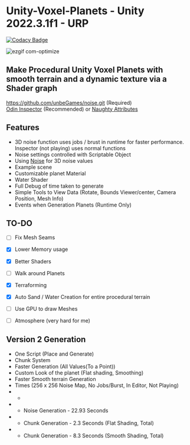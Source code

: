 # Unity-Voxel-Planets - Unity 2022.3.1f1 - URP

[![Codacy Badge](https://api.codacy.com/project/badge/Grade/14ba671e9d5f4d04a42528a0166ca049)](https://app.codacy.com/gh/B0XEY/Unity-Voxel-Planets?utm_source=github.com&utm_medium=referral&utm_content=B0XEY/Unity-Voxel-Planets&utm_campaign=Badge_Grade)

![ezgif com-optimize](https://github.com/B0XEY/Unity-Voxel-Planets/assets/94720404/764d639a-c221-4c43-85b4-63d31b6a2f7c)

## Make Procedural Unity Voxel Planets with smooth terrain and a dynamic texture via a Shader graph
https://github.com/unbeGames/noise.git (Required)                                            
[Odin Inspector](https://odininspector.com/download) (Recommended) or [Naughty Attributes](https://assetstore.unity.com/packages/tools/utilities/naughtyattributes-129996)

## Features
- 3D noise function uses jobs / brust in runtime for faster performance. Inspector (not playing) uses normal functions
- Noise settings controlled with Scriptable Object
- Using [Noise](https://github.com/unbeGames/noise.git) for 3D noise values
- Example scene
- Customizable planet Material
- Water Shader
- Full Debug of time taken to generate
- Simple Tools to View Data (Rotate, Bounds Viewer/center, Camera Position, Mesh Info)
- Events when Generation Planets (Runtime Only)

                  
## TO-DO
- [ ] Fix Mesh Seams
- [x] Lower Memory usage
- [x] Better Shaders
- [ ] Walk around Planets
- [x] Terraforming
- [x] Auto Sand / Water Creation for entire procedural terrain
- [ ] Use GPU to draw Meshes
- [ ] Atmosphere (very hard for me)
         

## Version 2 Generation
- One Script (Place and Generate)
- Chunk System
- Faster Generation (All Values(To a Point))
- Custom Look of the planet (Flat shading, Smoothing)
- Faster Smooth terrain Generation
- Times (256 x 256 Noise Map, No Jobs/Burst, In Editor, Not Playing)
- -
- - Noise Generation - 22.93 Seconds
- - Chunk Generation - 2.3 Seconds (Flat Shading, Total)
- - Chunk Generation - 8.3 Seconds (Smooth Shading, Total)


